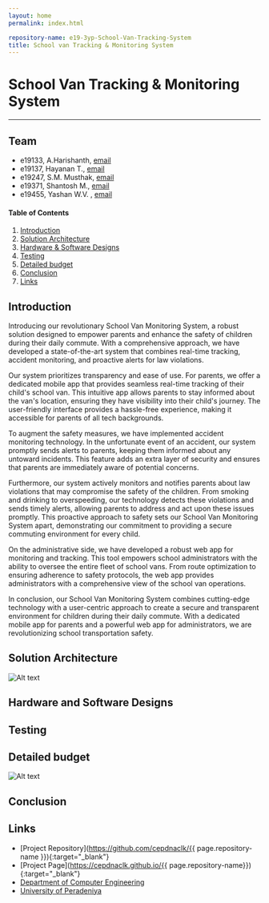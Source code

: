 ```yaml
---
layout: home
permalink: index.html

repository-name: e19-3yp-School-Van-Tracking-System
title: School van Tracking & Monitoring System
---
```


[comment]: # "This is the standard layout for the project, but you can clean this and use your own template"

# School Van Tracking & Monitoring System

---

## Team
-  e19133, A.Harishanth, [email](mailto:e19133@email.com)
-  e19137, Hayanan T., [email](mailto:e19137@email.com)
-  e19247, S.M. Musthak, [email](mailto:e19247@email.com)
-  e19371, Shantosh M., [email](mailto:e19371@email.com)
-  e19455, Yashan W.V. , [email](mailto:e19455@email.com)

<!-- Image (photo/drawing of the final hardware) should be here -->

<!-- This is a sample image, to show how to add images to your page. To learn more options, please refer [this](https://projects.ce.pdn.ac.lk/docs/faq/how-to-add-an-image/) -->

<!-- ![Sample Image](./images/sample.png) -->

#### Table of Contents
1. [Introduction](#introduction)
2. [Solution Architecture](#solution-architecture )
3. [Hardware & Software Designs](#hardware-and-software-designs)
4. [Testing](#testing)
5. [Detailed budget](#detailed-budget)
6. [Conclusion](#conclusion)
7. [Links](#links)

## Introduction

Introducing our revolutionary School Van Monitoring System, a robust solution designed to empower parents and enhance the safety of children during their daily commute. With a comprehensive approach, we have developed a state-of-the-art system that combines real-time tracking, accident monitoring, and proactive alerts for law violations.

Our system prioritizes transparency and ease of use. For parents, we offer a dedicated mobile app that provides seamless real-time tracking of their child's school van. This intuitive app allows parents to stay informed about the van's location, ensuring they have visibility into their child's journey. The user-friendly interface provides a hassle-free experience, making it accessible for parents of all tech backgrounds.

To augment the safety measures, we have implemented accident monitoring technology. In the unfortunate event of an accident, our system promptly sends alerts to parents, keeping them informed about any untoward incidents. This feature adds an extra layer of security and ensures that parents are immediately aware of potential concerns.

Furthermore, our system actively monitors and notifies parents about law violations that may compromise the safety of the children. From smoking and drinking to overspeeding, our technology detects these violations and sends timely alerts, allowing parents to address and act upon these issues promptly. This proactive approach to safety sets our School Van Monitoring System apart, demonstrating our commitment to providing a secure commuting environment for every child.

On the administrative side, we have developed a robust web app for monitoring and tracking. This tool empowers school administrators with the ability to oversee the entire fleet of school vans. From route optimization to ensuring adherence to safety protocols, the web app provides administrators with a comprehensive view of the school van operations.

In conclusion, our School Van Monitoring System combines cutting-edge technology with a user-centric approach to create a secure and transparent environment for children during their daily commute. With a dedicated mobile app for parents and a powerful web app for administrators, we are revolutionizing school transportation safety.


## Solution Architecture

<!--  High level diagram + description -->
![Alt text](https://github.com/cepdnaclk/e19-3yp-School-Van-Tracking-System/blob/main/docs/images/Screenshot%202023-12-11%20084138.png?raw=true)


## Hardware and Software Designs

 <!-- Detailed designs with many sub-sections -->

## Testing
<!-- Testing done on hardware and software, detailed + summarized results --> 

## Detailed budget
![Alt text](https://github.com/cepdnaclk/e19-3yp-School-Van-Tracking-System/tree/main/docs/images)
<!--  All items and costs -->

<!--
| Item          | Quantity  | Unit Cost  | Total  |
| ------------- |:---------:|:----------:|-------:|
| Sample item   | 5         | 10 LKR     | 50 LKR |
-->

## Conclusion

<!-- What was achieved, future developments, commercialization plans -->

## Links

- [Project Repository](https://github.com/cepdnaclk/{{ page.repository-name }}){:target="_blank"}
- [Project Page](https://cepdnaclk.github.io/{{ page.repository-name}}){:target="_blank"}
- [Department of Computer Engineering](http://www.ce.pdn.ac.lk/)
- [University of Peradeniya](https://eng.pdn.ac.lk/)

[//]: # (Please refer this to learn more about Markdown syntax)
[//]: # (https://github.com/adam-p/markdown-here/wiki/Markdown-Cheatsheet)
